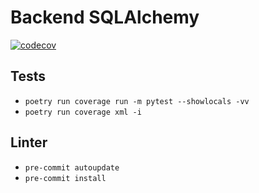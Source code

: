 # Backend SQLAlchemy


[![codecov](https://codecov.io/gh/martinmore-team/backend-sqlalchemy/branch/main/graph/badge.svg?token=XJER9LZAZV)](https://codecov.io/gh/martinmore-team/backend-sqlalchemy)


## Tests

- `poetry run coverage run -m pytest --showlocals -vv`
- `poetry run coverage xml -i`

## Linter
- `pre-commit autoupdate`
- `pre-commit install`
